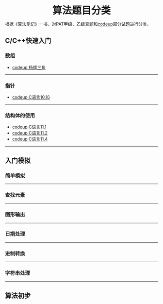 <div align = center><font size="6"><b>算法题目分类</b></font></div>

根据《算法笔记》一书，对PAT甲级、乙级真题和[codeup](http://codeup.cn/contest.php)部分试题进行分类。



## C/C++快速入门

### 数组

- [codeup 杨辉三角](https://blog.csdn.net/weixin_39345384/article/details/104146906)

---

### 指针

- [codeup C语言10.16](https://blog.csdn.net/weixin_39345384/article/details/104151149)

---

### 结构体的使用

- [codeup C语言11.1](https://blog.csdn.net/weixin_39345384/article/details/104156997)
- [codeup C语言11.2](https://blog.csdn.net/weixin_39345384/article/details/104158080)
- [codeup C语言11.4](https://blog.csdn.net/weixin_39345384/article/details/104158719)

---

## 入门模拟

### 简单模拟

---

### 查找元素

---

### 图形输出

---

### 日期处理

---

### 进制转换

---

### 字符串处理

---

## 算法初步

